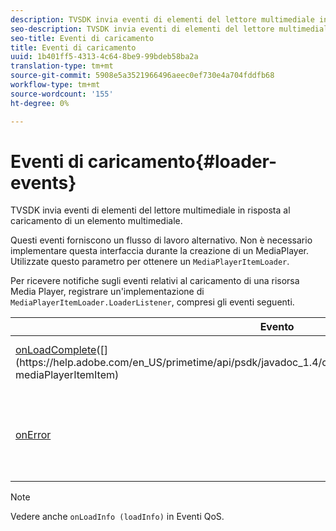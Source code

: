 ```yaml
---
description: TVSDK invia eventi di elementi del lettore multimediale in risposta al caricamento di un elemento multimediale.
seo-description: TVSDK invia eventi di elementi del lettore multimediale in risposta al caricamento di un elemento multimediale.
seo-title: Eventi di caricamento
title: Eventi di caricamento
uuid: 1b401ff5-4313-4c64-8be9-99bdeb58ba2a
translation-type: tm+mt
source-git-commit: 5908e5a3521966496aeec0ef730e4a704fddfb68
workflow-type: tm+mt
source-wordcount: '155'
ht-degree: 0%

---
```



# Eventi di caricamento{#loader-events}

TVSDK invia eventi di elementi del lettore multimediale in risposta al caricamento di un elemento multimediale.

Questi eventi forniscono un flusso di lavoro alternativo. Non è necessario implementare questa interfaccia durante la creazione di un MediaPlayer. Utilizzate questo parametro per ottenere un `MediaPlayerItemLoader`.

Per ricevere notifiche sugli eventi relativi al caricamento di una risorsa Media Player, registrare un&#39;implementazione di `MediaPlayerItemLoader.LoaderListener`, compresi gli eventi seguenti.

| Evento | Significato |
|---|---|
| [onLoadComplete](https://help.adobe.com/en_US/primetime/api/psdk/javadoc_1.4/com/adobe/mediacore/MediaPlayerItemLoader.LoaderListener.html#onLoadComplete(com.adobe.mediacore.MediaPlayerItem))([](https://help.adobe.com/en_US/primetime/api/psdk/javadoc_1.4/com/adobe/mediacore/MediaPlayerItem.html) mediaPlayerItemItem) | Caricamento della risorsa multimediale completato. |
| [onError](https://help.adobe.com/en_US/primetime/api/psdk/javadoc_1.4/com/adobe/mediacore/MediaPlayerItemLoader.LoaderListener.html#onError(com.adobe.ave.MediaErrorCode,%20java.lang.String)) | Si è verificato un problema con il caricamento delle risorse multimediali. |

>[!NOTE]
>
>Vedere anche `onLoadInfo (loadInfo)` in Eventi QoS.

